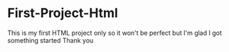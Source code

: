 # First-Project-Html
This is my first HTML project only so it won't be perfect but I'm glad I got something started Thank you
